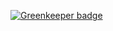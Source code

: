
[![Greenkeeper badge](https://badges.greenkeeper.io/zanjs/koa2-demo.svg)](https://greenkeeper.io/)
